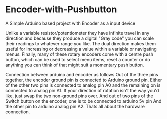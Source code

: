 # Encoder-with-Pushbutton
A Simple Arduino based project with Encoder as a input device

Unlike a variable resistor/potentiometer they have infinite travel in any direction and because they 
produce a digital "Gray code" you can scale their readings to whatever range you like.
The dual direction makes them useful for increasing or decreasing a value within a variable or navigating menus.
Finally, many of these rotary encoders come with a centre push button, which can be used to select menu items, 
reset a counter or do anything you can think of that might suit a momentary push button.

Connection between arduino and encoder as follows
Out of the three pins together, the encoder ground pin is connected to Arduino ground pin. Either of the other 
two pins is connected to analog pin A0  and the remaining on is connected to analog pin A1.
If your direction of rotation isn't the way you'd like, just swap the two non-ground pins over.
And out of two pins of the Switch button on the encoder, one is to be connected to arduino 5v pin And the other pin to
arduino analog pin A2. Thats all about the hardware connection.


